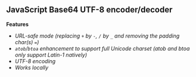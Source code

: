 ## JavaScript Base64 UTF-8 encoder/decoder

**Features**
- *URL-safe mode (replacing ```+``` by ```-```, ```/``` by ```_``` and removing the padding char(s) ```=```)*
- *```atob```/```btoa``` enhancement to support full Unicode charset (atob and btoa only support Latin-1 natively)*
- *UTF-8 encoding*
- *Works locally*
